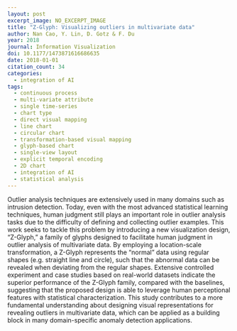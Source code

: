 ```yaml
---
layout: post
excerpt_image: NO_EXCERPT_IMAGE
title: "Z-Glyph: Visualizing outliers in multivariate data"
author: Nan Cao, Y. Lin, D. Gotz & F. Du
year: 2018
journal: Information Visualization
doi: 10.1177/1473871616686635
date: 2018-01-01
citation_count: 34
categories:
  - integration of AI
tags:
  - continuous process
  - multi-variate attribute
  - single time-series
  - chart type
  - direct visual mapping
  - line chart
  - circular chart
  - transformation-based visual mapping
  - glyph-based chart
  - single-view layout
  - explicit temporal encoding
  - 2D chart
  - integration of AI
  - statistical analysis
---
```

Outlier analysis techniques are extensively used in many domains such as intrusion detection. Today, even with the most advanced statistical learning techniques, human judgment still plays an important role in outlier analysis tasks due to the difficulty of defining and collecting outlier examples. This work seeks to tackle this problem by introducing a new visualization design, “Z-Glyph,” a family of glyphs designed to facilitate human judgment in outlier analysis of multivariate data. By employing a location-scale transformation, a Z-Glyph represents the “normal” data using regular shapes (e.g. straight line and circle), such that the abnormal data can be revealed when deviating from the regular shapes. Extensive controlled experiment and case studies based on real-world datasets indicate the superior performance of the Z-Glyph family, compared with the baselines, suggesting that the proposed design is able to leverage human perceptional features with statistical characterization. This study contributes to a more fundamental understanding about designing visual representations for revealing outliers in multivariate data, which can be applied as a building block in many domain-specific anomaly detection applications.
